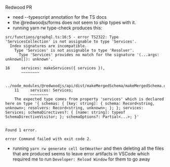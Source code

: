 Redwood PR
- need --typescript annotation for the TS docs
- the @redwoodjs/forms does not seem to ship types with it.
- running  yarn rw type-check produces this:

```
src/functions/graphql.ts:16:5 - error TS2322: Type 'ServicesCollection' is not assignable to type 'Services'.
  Index signatures are incompatible.
    Type 'Services' is not assignable to type 'Resolver'.
      Type 'Services' provides no match for the signature '(...args: unknown[]): unknown'.

16     services: makeServices({ services }),
       ~~~~~~~~

  ../node_modules/@redwoodjs/api/dist/makeMergedSchema/makeMergedSchema.d.ts:11:5
    11     services: Services;
           ~~~~~~~~
    The expected type comes from property 'services' which is declared here on type '{ schemas: { [key: string]: { schema: Record<string, unknown>; resolvers: Record<string, unknown>; }; }; services: Services; schemaDirectives?: { [name: string]: typeof SchemaDirectiveVisitor; }; schemaOptions?: Partial<...>; }'


Found 1 error.

error Command failed with exit code 2.
```
- running `yarn rw generate cell GetWeather` and then deleting all the files that are produced seems to leave error artifacts in VSCode which required me to run `Developer: Reload Window` for them to go away
